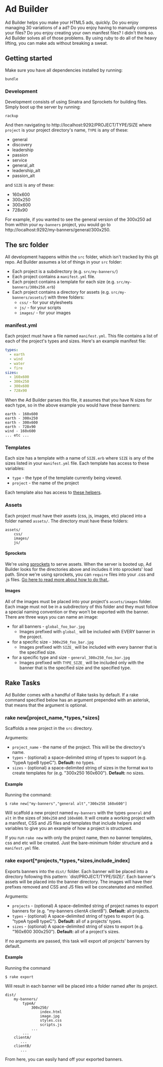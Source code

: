 # Ad Builder

Ad Builder helps you make your HTML5 ads, quickly. Do you enjoy managing 30 variations of a ad? Do you enjoy having to manually compress your files? Do you enjoy creating your own manifest files? I didn't think so. Ad Builder solves all of those problems. By using ruby to do all of the heavy lifting, you can make ads without breaking a sweat.

## Getting started

Make sure you have all dependencies installed by running:

    bundle

### Development

Development consists of using Sinatra and Sprockets for building files. Simply boot up the server by running:

    rackup

And then navigating to http://localhost:9292/PROJECT/TYPE/SIZE where `project` is your project directory's name, `TYPE` is any of these:

* general
* discovery
* leadership
* passion
* service
* general_alt
* leadership_alt
* passion_alt

and `SIZE` is any of these:

* 160x600
* 300x250
* 300x600
* 728x90

For example, if you wanted to see the general version of the 300x250 ad from within your `my-banners` project, you would go to http://localhost:9292/my-banners/general/300x250.

## The src folder

All development happens within the `src` folder, which isn't tracked by this git repo. Ad Builder assumes a lot of things in your `src` folder:

* Each project is a subdirectory (e.g. `src/my-banners/`)
* Each project contains a `manifest.yml` file.
* Each project contains a template for each size (e.g. `src/my-banners/300x250.erb`)
* Each project contains a directory for assets (e.g. `src/my-banners/assets/`) with three folders:
    * `css/` - for your stylesheets
    * `js/` - for your scripts
    * `images/` - for your images

### manifest.yml

Each project must have a file named `manifest.yml`. This file contains a list of each of the project's types and sizes. Here's an example manifest file:

```yml
types:
  - earth
  - wind
  - water
  - fire
sizes:
  - 160x600
  - 300x250
  - 300x600
  - 728x90
```

When the Ad Builder parses this file, it assumes that you have N sizes for each type, so in the above example you would have these banners:

    earth - 160x600
    earth - 300x250
    earth - 300x600
    earth - 728x90
    wind - 160x600
    ... etc ...

### Templates

Each size has a template with a name of `SIZE.erb` where `SIZE` is any of the sizes listed in your `manifest.yml` file. Each template has access to these variables:

* `type` - the type of the template currently being viewed.
* `project` - the name of the project

Each template also has access to [these helpers][asset-helpers].

### Assets

Each project must have their assets (css, js, images, etc) placed into a folder named `assets/`. The directory must have these folders:

    assets/
        css/
        images/
        js/

#### Sprockets

We're using [sprockets][sprockets-homepage] to serve assets. When the server is booted up, Ad Builder looks for the directories above and includes it into sprockets' load path. Since we're using sprockets, you can `require` files into your .css and .js files. [Go here to read more about how to do that.][sprockets-dependencies].

[asset-helpers]: https://github.com/eleven/ad-builder/blob/master/lib/asset_helpers.rb
[sprockets-homepage]: https://github.com/sstephenson/sprockets
[sprockets-dependencies]: https://github.com/sstephenson/sprockets#managing-and-bundling-dependencies

#### Images

All of the images must be placed into your project's `assets/images` folder. Each image must not be in a subdirectory of this folder and they must follow a special naming convention or they won't be exported with the banner. There are three ways you can name an image:

* for all banners - `global_foo_bar.jpg`
    * Images prefixed with `global_` will be included with EVERY banner in the project.
* for a specific size - `300x250_foo_bar.jpg`
    * Images prefixed with `SIZE_` will be included with every banner that is the specified size.
* for a specific type and size - `general_300x250_foo_bar.jpg`
    * Images prefixed with `TYPE_SIZE_` will be included only with the banner that is the specified size and the specified type.

## Rake Tasks

Ad Builder comes with a handful of Rake tasks by default. If a rake command specified below has an argument prepended with an asterisk, that means that the argument is optional.

### rake new[project_name,*types,*sizes]

Scaffolds a new project in the `src` directory.

Arguments:

* `project_name` - the name of the project. This will be the directory's name.
* `types` - (optional) a space-delimited string of types to support (e.g. "typeA typeB typeC"). **Default:** no types.
* `sizes` - (optional) a space-delimited string of sizes in the format `WxH` to create templates for (e.g. "300x250 160x600"). **Default:** no sizes.

#### Example

Running the command:

    $ rake new["my-banners","general alt","300x250 160x600"]

Will scaffold a new project named `my-banners` with the types `general` and `alt` in the sizes of `300x250` and `160x600`. It will create a working project with a manifest, CSS and JS files and templates that include helpers and variables to give you an example of how a project is structured.

If you run `rake new` with only the project name, then _no_ banner templates, css and etc will be created. Just the bare-minimum folder structure and a `manifest.yml` file.

### rake export[*projects,*types,*sizes,include_index]

Exports banners into the `dist/` folder. Each banner will be placed into a directory following this pattern: `dist/PROJECT/TYPE/SIZE/'. Each banner's assets will be placed into the banner directory. The images will have their prefixes removed and CSS and JS files will be concatenated and minified.

Arguments:

* `projects` - (optional) A space-delimited string of project names to export banners for (e.g. "my-banners clientA clientB"). **Default:** all projects.
* `types` - (optional) A space-delimited string of types to export (e.g. "typeA typeB typeC"). **Default:** all of a projects' types.
* `sizes` - (optional) A space-delimited string of sizes to export (e.g. "160x600 300x250"). **Default:** all of a project's sizes.

If no arguments are passed, this task will export _all_ projects' banners by default.

#### Example

Running the command

    $ rake export

Will result in each banner will be placed into a folder named after its project.

    dist/
        my-banners/
            typeA/
                300x250/
                    index.html
                    image.jpg
                    styles.css
                    scripts.js
                ...
            ...
        clientA/
           ...
        clientB/
           ...

From here, you can easily hand off your exported banners.
